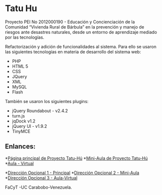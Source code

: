 # Tatu Hu

Proyecto PEI No 2012000190 -  Educación y Concienciación de la Comunidad  “Vivienda Rural de Bárbula” en la prevención y manejo de riesgos ante desastres naturales, desde un entorno de aprendizaje mediado por las tecnologías.

Refactorización y adición de funcionalidades al sistema. Para ello se usaron las siguientes tecnologías en materia de desarrollo del sistema web:

- PHP
- HTML 5
- CSS
- JQuery
- XML
- MySQL
- Flash

También se usaron los siguientes plugins:
- jQuery Roundabout - v2.4.2
- turn.js
- jqDock v1.2
- jQuery UI - v1.9.2
- TinyMCE

Enlances: 
--------------
*[Página principal de Proyecto Tatu-Hú](http://hpserver-elearning.facyt.uc.edu.ve/TatuHu/)
*[Mini-Aula de Proyecto Tatu-Hú](http://hpserver-elearning.facyt.uc.edu.ve/tatuhu_2.6/miniaula2.5/)
*[Aula - Virtual](http://hpserver-elearning.facyt.uc.edu.ve/tatuhu_2.6/aula_tatu/)

*[Dirección Opcional 1 - Principal](http://190.170.86.92/tatuhu_2.6/miniaula2.5/)
*[Dirección Opcional 2 - Mini-Aula](http://190.170.86.92/tatuhu_2.6/miniaula2.5/)
*[Dirección Opcional 3 - Aula-Virtual](http://190.170.86.92/tatuhu_2.6/aula_tatu/)

FaCyT -UC
Carabobo-Venezuela.
